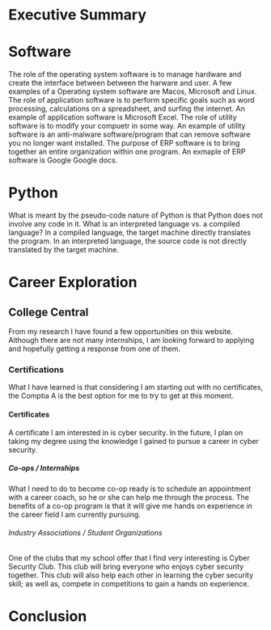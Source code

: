 # Executive Summary 

# Software 
The role of the operating system software is to manage hardware and create the interface between between the harware and user. A few examples of a Operating system software are Macos, Microsoft and Linux.
The role of application software is to perform specific goals such as word processing, calculations on a spreadsheet, and surfing the internet. An example of application software is Microsoft Excel.
The role of utility software is to modify your compuetr in some way. An example of utility software is an anti-malware software/program that can remove software you no longer want installed.
The purpose of ERP software is to bring together  an entire organization within one program. An exmaple of ERP software is Google Google docs.

# Python
What is meant by the pseudo-code nature of Python is that Python does not involve any code in it.
What is an interpreted language vs. a compiled language? In a compiled language, the target machine directly translates the program. In an interpreted language, the source code is not directly translated by the target machine.

# Career Exploration 
## College Central
From my research I have found a few opportunities on this website. Although there are not many internships, I am looking forward to applying and hopefully getting a response from one of them.
### Certifications
What I have learned is that considering I am starting out with no certificates, the Comptia A is the best option for me to try to get at this moment.
#### Certificates
A certificate I am interested in is cyber security. In the future, I plan on taking my degree using the knowledge I gained to pursue a career in cyber security.
##### Co-ops / Internships
What I need to do to become co-op ready is to schedule an appointment with a career coach, so he or she can help me through the process. The benefits of a co-op program is that it will give me hands on experience in the career field I am currently pursuing.
###### Industry Associations / Student Organizations
One of the clubs that my school offer that I find very interesting is Cyber Security Club. This club will bring everyone who enjoys cyber security together. This club will also help each other in learning the cyber security skill; as well as, compete in competitions to gain a hands on experience.

# Conclusion
